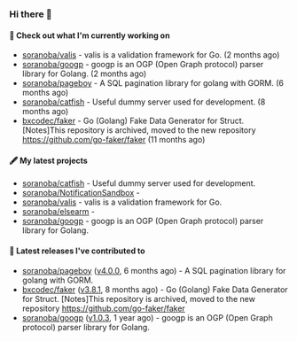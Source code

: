 ### Hi there 👋

#### 👷  Check out what I'm currently working on

- [soranoba/valis](https://github.com/soranoba/valis) - valis is a validation framework for Go. (2 months ago)
- [soranoba/googp](https://github.com/soranoba/googp) - googp is an OGP (Open Graph protocol) parser library for Golang. (2 months ago)
- [soranoba/pageboy](https://github.com/soranoba/pageboy) - A SQL pagination library for golang with GORM. (6 months ago)
- [soranoba/catfish](https://github.com/soranoba/catfish) - Useful dummy server used for development. (8 months ago)
- [bxcodec/faker](https://github.com/bxcodec/faker) - Go (Golang)  Fake Data  Generator for Struct. [Notes]This repository is archived, moved to the new repository https://github.com/go-faker/faker (11 months ago)

#### 🖋️  My latest projects

- [soranoba/catfish](https://github.com/soranoba/catfish) - Useful dummy server used for development.
- [soranoba/NotificationSandbox](https://github.com/soranoba/NotificationSandbox) - 
- [soranoba/valis](https://github.com/soranoba/valis) - valis is a validation framework for Go.
- [soranoba/elsearm](https://github.com/soranoba/elsearm) - 
- [soranoba/googp](https://github.com/soranoba/googp) - googp is an OGP (Open Graph protocol) parser library for Golang.

#### 🚀  Latest releases I've contributed to

- [soranoba/pageboy](https://github.com/soranoba/pageboy) ([v4.0.0](https://github.com/soranoba/pageboy/releases/tag/v4.0.0), 6 months ago) - A SQL pagination library for golang with GORM.
- [bxcodec/faker](https://github.com/bxcodec/faker) ([v3.8.1](https://github.com/bxcodec/faker/releases/tag/v3.8.1), 8 months ago) - Go (Golang)  Fake Data  Generator for Struct. [Notes]This repository is archived, moved to the new repository https://github.com/go-faker/faker
- [soranoba/googp](https://github.com/soranoba/googp) ([v1.0.3](https://github.com/soranoba/googp/releases/tag/v1.0.3), 1 year ago) - googp is an OGP (Open Graph protocol) parser library for Golang.
